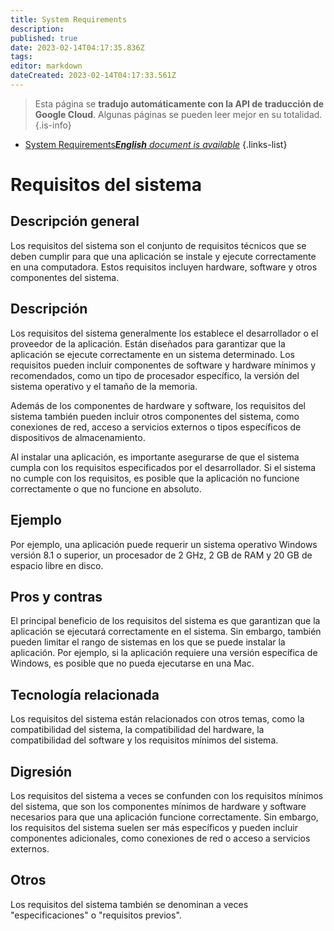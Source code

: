 ```yaml
---
title: System Requirements
description: 
published: true
date: 2023-02-14T04:17:35.836Z
tags: 
editor: markdown
dateCreated: 2023-02-14T04:17:33.561Z
---
```


> Esta página se **tradujo automáticamente con la API de traducción de Google Cloud**.
Algunas páginas se pueden leer mejor en su totalidad.{.is-info}



- [System Requirements***English** document is available*](/en/Knowledge-base/Dictionary/system-requirements)
{.links-list}


# Requisitos del sistema

## Descripción general
Los requisitos del sistema son el conjunto de requisitos técnicos que se deben cumplir para que una aplicación se instale y ejecute correctamente en una computadora. Estos requisitos incluyen hardware, software y otros componentes del sistema.

## Descripción
Los requisitos del sistema generalmente los establece el desarrollador o el proveedor de la aplicación. Están diseñados para garantizar que la aplicación se ejecute correctamente en un sistema determinado. Los requisitos pueden incluir componentes de software y hardware mínimos y recomendados, como un tipo de procesador específico, la versión del sistema operativo y el tamaño de la memoria.

Además de los componentes de hardware y software, los requisitos del sistema también pueden incluir otros componentes del sistema, como conexiones de red, acceso a servicios externos o tipos específicos de dispositivos de almacenamiento.

Al instalar una aplicación, es importante asegurarse de que el sistema cumpla con los requisitos especificados por el desarrollador. Si el sistema no cumple con los requisitos, es posible que la aplicación no funcione correctamente o que no funcione en absoluto.

## Ejemplo
Por ejemplo, una aplicación puede requerir un sistema operativo Windows versión 8.1 o superior, un procesador de 2 GHz, 2 GB de RAM y 20 GB de espacio libre en disco.

## Pros y contras
El principal beneficio de los requisitos del sistema es que garantizan que la aplicación se ejecutará correctamente en el sistema. Sin embargo, también pueden limitar el rango de sistemas en los que se puede instalar la aplicación. Por ejemplo, si la aplicación requiere una versión específica de Windows, es posible que no pueda ejecutarse en una Mac.

## Tecnología relacionada
Los requisitos del sistema están relacionados con otros temas, como la compatibilidad del sistema, la compatibilidad del hardware, la compatibilidad del software y los requisitos mínimos del sistema.

## Digresión
Los requisitos del sistema a veces se confunden con los requisitos mínimos del sistema, que son los componentes mínimos de hardware y software necesarios para que una aplicación funcione correctamente. Sin embargo, los requisitos del sistema suelen ser más específicos y pueden incluir componentes adicionales, como conexiones de red o acceso a servicios externos.

## Otros
Los requisitos del sistema también se denominan a veces "especificaciones" o "requisitos previos".